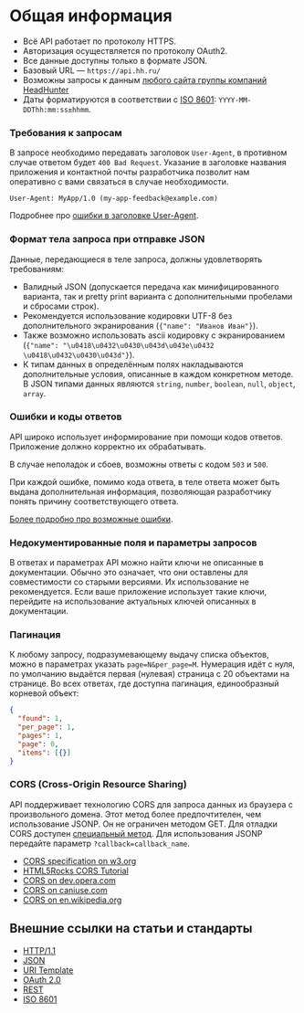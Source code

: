 # Общая информация

* Всё API работает по протоколу HTTPS.
* Авторизация осуществляется по протоколу OAuth2.
* Все данные доступны только в формате JSON.
* Базовый URL — `https://api.hh.ru/`
* Возможны запросы к данным [любого сайта группы компаний HeadHunter](hosts.md)
* <a name="date-format"></a> Даты форматируются в соответствии с
  [ISO 8601](http://en.wikipedia.org/wiki/ISO_8601): `YYYY-MM-DDThh:mm:ss±hhmm`.


<a name="request-requirements"></a>
### Требования к запросам

В запросе необходимо передавать заголовок `User-Agent`, в противном случае
ответом будет `400 Bad Request`. Указание в заголовке названия приложения и
контактной почты разработчика позволит нам оперативно с вами связаться в случае
необходимости.

```
User-Agent: MyApp/1.0 (my-app-feedback@example.com)
```

Подробнее про [ошибки в заголовке User-Agent](errors.md#user-agent).


<a name="request-body"></a>
### Формат тела запроса при отправке JSON

Данные, передающиеся в теле запроса, должны удовлетворять требованиям:

* Валидный JSON (допускается передача как минифицированного варианта, так и
  pretty print варианта с дополнительными пробелами и сбросами строк).
* Рекомендуется использование кодировки UTF-8 без дополнительного экранирования
  (`{"name": "Иванов Иван"}`).
* Также возможно использовать ascii кодировку с экранированием
  (`{"name": "\u0418\u0432\u0430\u043d\u043e\u0432 \u0418\u0432\u0430\u043d"}`).
* К типам данных в определённым полях накладываются дополнительные условия,
  описанные в каждом конкретном методе. В JSON типами данных являются `string`,
  `number`, `boolean`, `null`, `object`, `array`.


<a name="errors-and-codes"></a>
### Ошибки и коды ответов

API широко использует информирование при помощи кодов ответов.
Приложение должно корректно их обрабатывать.

В случае неполадок и сбоев, возможны ответы с кодом `503` и `500`.

При каждой ошибке, помимо кода ответа, в теле ответа может быть выдана
дополнительная информация, позволяющая разработчику понять
причину соответствующего ответа.

[Более подробно про возможные ошибки](errors.md).


<a name="deprecated"></a>
### Недокументированные поля и параметры запросов

В ответах и параметрах API можно найти ключи не описанные в документации.
Обычно это означает, что они оставлены для совместимости со старыми версиями.
Их использование не рекомендуется. Если ваше приложение использует такие ключи,
перейдите на использование актуальных ключей описанных в документации.


<a name="pagination"></a>
### Пагинация

К любому запросу, подразумевающему выдачу списка объектов, можно в параметрах
указать `page=N&per_page=M`. Нумерация идёт с нуля, по умолчанию выдаётся
первая (нулевая) страница с 20 объектами на странице. Во всех ответах, где
доступна пагинация, единообразный корневой объект:

```json
{
  "found": 1,
  "per_page": 1,
  "pages": 1,
  "page": 0,
  "items": [{}]
}
```

<a name="cors"></a>
### CORS (Cross-Origin Resource Sharing)

API поддерживает технологию CORS для запроса данных из
браузера с произвольного домена. Этот метод более предпочтителен, чем
использование JSONP. Он не ограничен методом GET. Для отладки CORS доступен
[специальный метод](cors.md). Для использования JSONP передайте параметр
`?callback=callback_name`.

* [CORS specification on w3.org](http://www.w3.org/TR/cors/)
* [HTML5Rocks CORS Tutorial](http://www.html5rocks.com/en/tutorials/cors/)
* [CORS on dev.opera.com](http://dev.opera.com/articles/view/dom-access-control-using-cross-origin-resource-sharing/)
* [CORS on caniuse.com](http://caniuse.com/#feat=cors)
* [CORS on en.wikipedia.org](http://en.wikipedia.org/wiki/Cross-origin_resource_sharing)


<a name="links"></a>
## Внешние ссылки на статьи и стандарты

* [HTTP/1.1](http://tools.ietf.org/html/rfc2616)
* [JSON](http://json.org/)
* [URI Template](http://tools.ietf.org/html/rfc6570)
* [OAuth 2.0](http://tools.ietf.org/html/rfc6749)
* [REST](http://www.ics.uci.edu/~fielding/pubs/dissertation/rest_arch_style.htm)
* [ISO 8601](http://en.wikipedia.org/wiki/ISO_8601)
